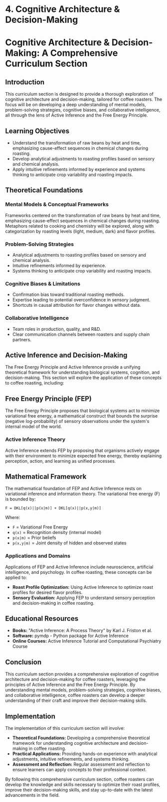 # 4. Cognitive Architecture & Decision-Making

# Cognitive Architecture & Decision-Making: A Comprehensive Curriculum Section

## Introduction
This curriculum section is designed to provide a thorough exploration of cognitive architecture and decision-making, tailored for coffee roasters. The focus will be on developing a deep understanding of mental models, problem-solving strategies, cognitive biases, and collaborative intelligence, all through the lens of Active Inference and the Free Energy Principle.

## Learning Objectives
- Understand the transformation of raw beans by heat and time, emphasizing cause-effect sequences in chemical changes during roasting.
- Develop analytical adjustments to roasting profiles based on sensory and chemical analysis.
- Apply intuitive refinements informed by experience and systems thinking to anticipate crop variability and roasting impacts.

## Theoretical Foundations

### Mental Models & Conceptual Frameworks
Frameworks centered on the transformation of raw beans by heat and time, emphasizing cause-effect sequences in chemical changes during roasting. Metaphors related to cooking and chemistry will be explored, along with categorization by roasting levels (light, medium, dark) and flavor profiles.

### Problem-Solving Strategies
- Analytical adjustments to roasting profiles based on sensory and chemical analysis.
- Intuitive refinements informed by experience.
- Systems thinking to anticipate crop variability and roasting impacts.

### Cognitive Biases & Limitations
- Confirmation bias toward traditional roasting methods.
- Expertise leading to potential overconfidence in sensory judgment.
- Shortcuts in causal attribution for flavor changes without data.

### Collaborative Intelligence
- Team roles in production, quality, and R&D.
- Clear communication channels between roasters and supply chain partners.

## Active Inference and Decision-Making
The Free Energy Principle and Active Inference provide a unifying theoretical framework for understanding biological systems, cognition, and decision-making. This section will explore the application of these concepts to coffee roasting, including:

## Free Energy Principle (FEP)
The Free Energy Principle proposes that biological systems act to minimize variational free energy, a mathematical construct that bounds the surprise (negative log-probability) of sensory observations under the system's internal model of the world.

### Active Inference Theory
Active Inference extends FEP by proposing that organisms actively engage with their environment to minimize expected free energy, thereby explaining perception, action, and learning as unified processes.

## Mathematical Framework
The mathematical foundation of FEP and Active Inference rests on variational inference and information theory. The variational free energy (F) is bounded by:

```mathematical
F = DKL[q(x)||p(x|m)] + DKL[q(x)||p(x,y|m)]
```

Where:

- `F` = Variational Free Energy
- `q(x)` = Recognition density (internal model)
- `p(x|m)` = Prior beliefs
- `p(x,y|m)` = Joint density of hidden and observed states

### Applications and Domains
Applications of FEP and Active Inference include neuroscience, artificial intelligence, and psychology. In coffee roasting, these concepts can be applied to:

- **Roast Profile Optimization:** Using Active Inference to optimize roast profiles for desired flavor profiles.
- **Sensory Evaluation:** Applying FEP to understand sensory perception and decision-making in coffee roasting.

## Educational Resources
- **Books:** "Active Inference: A Process Theory" by Karl J. Friston et al.
- **Software:** pymdp - Python package for Active Inference
- **Online Courses:** Active Inference Tutorial and Computational Psychiatry Course

## Conclusion
This curriculum section provides a comprehensive exploration of cognitive architecture and decision-making for coffee roasters, leveraging the principles of Active Inference and the Free Energy Principle. By understanding mental models, problem-solving strategies, cognitive biases, and collaborative intelligence, coffee roasters can develop a deeper understanding of their craft and improve their decision-making skills.

## Implementation
The implementation of this curriculum section will involve:

- **Theoretical Foundations:** Developing a comprehensive theoretical framework for understanding cognitive architecture and decision-making in coffee roasting.
- **Practical Applications:** Providing hands-on experience with analytical adjustments, intuitive refinements, and systems thinking.
- **Assessment and Reflection:** Regular assessment and reflection to ensure learners can apply concepts to their professional context.

By following this comprehensive curriculum section, coffee roasters can develop the knowledge and skills necessary to optimize their roast profiles, improve their decision-making skills, and stay up-to-date with the latest advancements in the field.